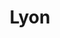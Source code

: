 ---
title: Lyon
date: 
draft: false

# descripcion
description : Trapecio

materials: Plata 925

color: Cristal

dimensions: 3,5cm (largo)

code: 01-10-0067

type: "Aros"

categories: []

price: $3.480,00

price_eftvo: $2.955,00

# Images
# first image will be shown in the product page
images:
  # - image: "images/path_to_image"
  # La ubicacion de las imagenes es imagenes/Aros/Aros.Cristal Swarovski/01-10-0067-lyon
  - image: "./images/aros/cristal_swarovski/01-10-0067-trapecio_a.JPG"
  - image: "./images/aros/cristal_swarovski/01-10-0067-trapecio_b.JPG"
---